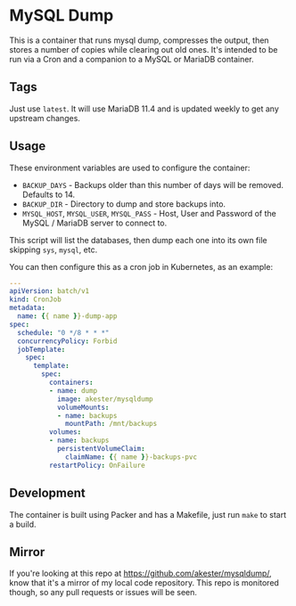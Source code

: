 # MySQL Dump

This is a container that runs mysql dump, compresses the output, then stores a
number of copies while clearing out old ones.  It's intended to be run via a
Cron and a companion to a MySQL or MariaDB container.

## Tags

Just use `latest`.  It will use MariaDB 11.4 and is updated weekly to get any
upstream changes.

## Usage

These environment variables are used to configure the container:

* `BACKUP_DAYS` - Backups older than this number of days will be removed.
  Defaults to 14.
* `BACKUP_DIR` - Directory to dump and store backups into.
* `MYSQL_HOST`, `MYSQL_USER`, `MYSQL_PASS` - Host, User and Password of the
  MySQL / MariaDB server to connect to.

This script will list the databases, then dump each one into its own file
skipping `sys`, `mysql`, etc.

You can then configure this as a cron job in Kubernetes, as an example:

```yaml
---
apiVersion: batch/v1
kind: CronJob
metadata:
  name: {{ name }}-dump-app
spec:
  schedule: "0 */8 * * *"
  concurrencyPolicy: Forbid
  jobTemplate:
    spec:
      template:
        spec:
          containers:
          - name: dump
            image: akester/mysqldump
            volumeMounts:
            - name: backups
              mountPath: /mnt/backups
          volumes:
          - name: backups
            persistentVolumeClaim:
              claimName: {{ name }}-backups-pvc
          restartPolicy: OnFailure
```


## Development

The container is built using Packer and has a Makefile, just run `make` to start
a build.

## Mirror

If you're looking at this repo at https://github.com/akester/mysqldump/, know
that it's a mirror of my local code repository.  This repo is monitored though,
so any pull requests or issues will be seen.